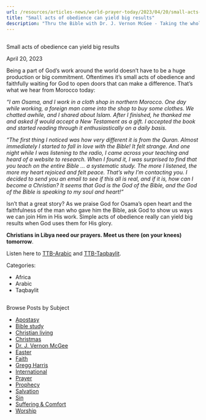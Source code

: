 ```yaml
---
url: /resources/articles-news/world-prayer-today/2023/04/20/small-acts-of-obedience-can-yield-big-results
title: "Small acts of obedience can yield big results"
description: "Thru the Bible with Dr. J. Vernon McGee - Taking the whole Word to the whole world"
---
```







## 
 Small acts of obedience can yield big results


April 20, 2023
![]()




Being a part of God’s work around the world doesn’t have to be a huge production or big commitment. Oftentimes it’s small acts of obedience and faithfully waiting for God to open doors that can make a difference. That’s what we hear from Morocco today:

*“I am Osama, and I work in a cloth shop in northern Morocco. One day while working, a foreign man came into the shop to buy some clothes. We chatted awhile, and I shared about Islam. After I finished, he thanked me and asked if would accept a New Testament as a gift. I accepted the book and started reading through it enthusiastically on a daily basis.*

*“The first thing I noticed was how very different it is from the Quran. Almost immediately I started to fall in love with the Bible! It felt strange. And one night while I was listening to the radio, I came across your teaching and heard of a website to research. When I found it, I was surprised to find that you teach on the entire Bible … a systematic study. The more I listened, the more my heart rejoiced and felt peace. That’s why I’m contacting you. I decided to send you an email to see if this all is real, and if it is, how can I become a Christian? It seems that God is the God of the Bible, and the God of the Bible is speaking to my soul and heart!”*

Isn’t that a great story? As we praise God for Osama’s open heart and the faithfulness of the man who gave him the Bible, ask God to show us ways we can join Him in His work. Simple acts of obedience really can yield big results when God uses them for His glory.

**Christians in Libya need our prayers. Meet us there (on your knees) tomorrow**.

Listen here to [TTB-Arabic](https://ttb.twr.org/home/day,0411/language,ARB) and [TTB-Taqbaylit](https://ttb.twr.org/home/day,0411/language,KAB).



Categories: 


* Africa
* Arabic
* Taqbaylit









## 
 Browse Posts by Subject


* [Apostasy](/resources/articles-news/-in-tags/tags/Apostasy)
* [Bible study](/resources/articles-news/-in-tags/tags/Bible-study)
* [Christian living](/resources/articles-news/-in-tags/tags/Christian-living)
* [Christmas](/resources/articles-news/-in-tags/tags/Christmas)
* [Dr. J. Vernon McGee](/resources/articles-news/-in-tags/tags/Dr-J-Vernon-McGee)
* [Easter](/resources/articles-news/-in-tags/tags/easter)
* [Faith](/resources/articles-news/-in-tags/tags/Faith)
* [Gregg Harris](/resources/articles-news/-in-tags/tags/Gregg-Harris)
* [International](/resources/articles-news/-in-tags/tags/International)
* [Prayer](/resources/articles-news/-in-tags/tags/prayer)
* [Prophecy](/resources/articles-news/-in-tags/tags/Prophecy)
* [Salvation](/resources/articles-news/-in-tags/tags/Salvation)
* [Sin](/resources/articles-news/-in-tags/tags/sin)
* [Suffering & Comfort](/resources/articles-news/-in-tags/tags/Suffering-Comfort)
* [Worship](/resources/articles-news/-in-tags/tags/worship)






